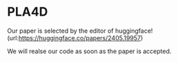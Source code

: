 
# PLA4D
Our paper is selected by the editor of huggingface! (url:https://huggingface.co/papers/2405.19957)

  
We will realse our code as soon as the paper is accepted.